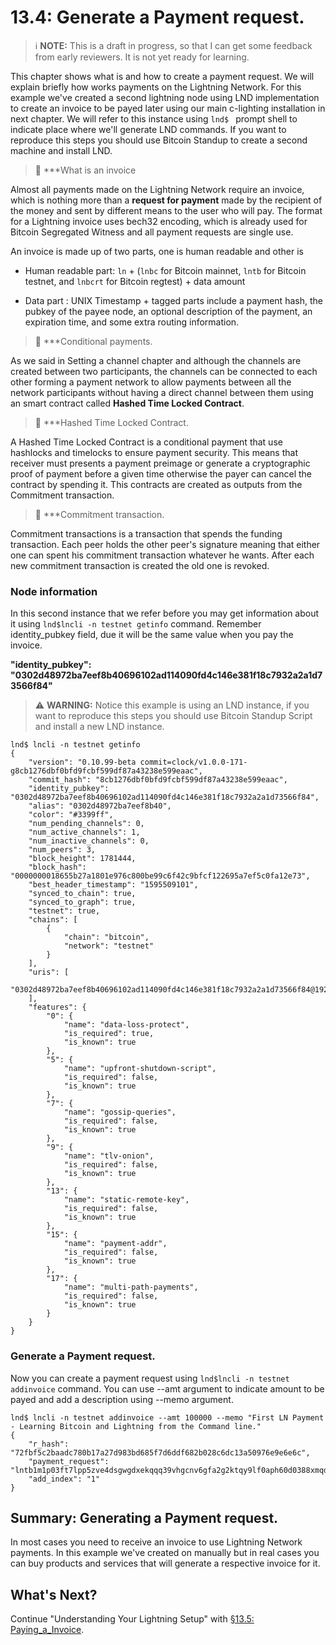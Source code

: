 
# 13.4: Generate a Payment request.

> :information_source: **NOTE:** This is a draft in progress, so that I can get some feedback from early reviewers. It is not yet ready for learning.

This chapter shows what is and how to create a payment request.  We will explain briefly how works payments on the Lightning Network.
For this example we've created a second lightning node using LND implementation to create an invoice to be payed later using our main c-lighting installation in next chapter.  We will refer to this instance using `lnd$ ` prompt shell to indicate place where we'll generate LND commands.   If you want to reproduce this steps you should use Bitcoin Standup to create a second machine and install LND.

> :book: ***What is an invoice

Almost all payments made on the Lightning Network require an invoice, which is nothing more than a **request for payment** made by the recipient of the money and sent by different means to the user who will pay.  The format for a Lightning invoice uses bech32 encoding, which is already used for Bitcoin Segregated Witness and all payment requests are single use.

An invoice is made up of two parts,  one is human readable and other is 

- Human readable part: `ln` + (`lnbc` for Bitcoin mainnet, `lntb` for Bitcoin testnet, and `lnbcrt` for Bitcoin regtest) + data amount
      
- Data part : UNIX Timestamp + tagged parts include a payment hash, the pubkey of the payee node, an optional description of the payment, an expiration time, and some extra routing information.

> :book: ***Conditional payments.

As we said in Setting a channel chapter and although the channels are created between two participants, the channels can be connected to each other forming a payment network to allow payments between all the network participants without having a direct channel between them using an smart contract called **Hashed Time Locked Contract**.

> :book: ***Hashed Time Locked Contract.

A Hashed Time Locked Contract is a conditional payment that use hashlocks and timelocks to ensure payment security. This means that receiver must presents a payment preimage or generate a cryptographic proof of payment before a given time otherwise the payer can cancel the contract by spending it.   This contracts are created as outputs from the Commitment transaction.

> :book: ***Commitment transaction.

Commitment transactions is a transaction that spends the funding transaction. Each peer holds the other peer's signature meaning that either one can spent his commitment transaction whatever he wants.  After each new commitment transaction is created the old one is revoked.

### Node information

In this second instance that we refer before you may get information about it using `lnd$lncli -n testnet getinfo` command.   Remember identity_pubkey field,  due it will be the same value when you pay the invoice. 

**"identity_pubkey": "0302d48972ba7eef8b40696102ad114090fd4c146e381f18c7932a2a1d73566f84"**

> :warning: **WARNING:**   Notice this example is using an LND instance,   if you want to reproduce this steps you should use Bitcoin Standup Script and install a new LND instance.

```
lnd$ lncli -n testnet getinfo
{
    "version": "0.10.99-beta commit=clock/v1.0.0-171-g8cb1276dbf0bfd9fcbf599df87a43238e599eaac",
    "commit_hash": "8cb1276dbf0bfd9fcbf599df87a43238e599eaac",
    "identity_pubkey": "0302d48972ba7eef8b40696102ad114090fd4c146e381f18c7932a2a1d73566f84",
    "alias": "0302d48972ba7eef8b40",
    "color": "#3399ff",
    "num_pending_channels": 0,
    "num_active_channels": 1,
    "num_inactive_channels": 0,
    "num_peers": 3,
    "block_height": 1781444,
    "block_hash": "0000000018655b27a1801e976c800be99c6f42c9bfcf122695a7ef5c0fa12e73",
    "best_header_timestamp": "1595509101",
    "synced_to_chain": true,
    "synced_to_graph": true,
    "testnet": true,
    "chains": [
        {
            "chain": "bitcoin",
            "network": "testnet"
        }
    ],
    "uris": [
        "0302d48972ba7eef8b40696102ad114090fd4c146e381f18c7932a2a1d73566f84@192.168.0.22:9736"
    ],
    "features": {
        "0": {
            "name": "data-loss-protect",
            "is_required": true,
            "is_known": true
        },
        "5": {
            "name": "upfront-shutdown-script",
            "is_required": false,
            "is_known": true
        },
        "7": {
            "name": "gossip-queries",
            "is_required": false,
            "is_known": true
        },
        "9": {
            "name": "tlv-onion",
            "is_required": false,
            "is_known": true
        },
        "13": {
            "name": "static-remote-key",
            "is_required": false,
            "is_known": true
        },
        "15": {
            "name": "payment-addr",
            "is_required": false,
            "is_known": true
        },
        "17": {
            "name": "multi-path-payments",
            "is_required": false,
            "is_known": true
        }
    }
}
```

### Generate a Payment request.

Now you can create a payment request using `lnd$lncli -n testnet addinvoice` command.    You can use --amt argument to indicate amount to be payed and add a description using --memo argument.

```
lnd$ lncli -n testnet addinvoice --amt 100000 --memo "First LN Payment - Learning Bitcoin and Lightning from the Command line."
{
    "r_hash": "72fbf5c2baadc780b17a27d983bd685f7d6ddf682b028c6dc13a50976e9e6e6c",
    "payment_request": "lntb1m1p03ft7lpp5zve4dsgwgdxekqqq39vhgcnv6gfa2g2ktqy9lf0aph60d0388xmqdqqcqzpgsp545a9fphd8m5ayplcu8m5845cr4m0zcnyxddwv4g3zm32yprkfd4q9qy9qsq3s4y6cmyvh0qw9qm0sf80llxyyjy9xwrjds7lpkqhzv247jsm6q5me8t9e6ftquma664gz5u4a2rvs0yf4f0mlwtwfs6as5uj5djzhcqpnqlcj",
    "add_index": "1"
}
```

## Summary: Generating a Payment request.

In most cases you need to receive an invoice to use Lightning Network payments. In this example we've created on manually but in real cases you can buy products and services that will generate a respective invoice for it.

## What's Next?

Continue "Understanding Your Lightning Setup" with [§13.5: Paying_a_Invoice](13_5_Paying_a_Invoice.md).




